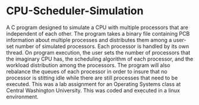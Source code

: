 # CPU-Scheduler-Simulation
A C program designed to simulate a CPU with multiple processors that are independent of each other.
The program takes a binary file containing PCB information about multiple processes and distributes them among a user-set number of simulated processors.
Each processor is handled by its own thread. On program execution, the user sets the number of processors that the imaginary CPU has, the scheduling algorithm
of each processor, and the workload distribution among the processors. The program will also rebalance the queues of each processor in order to insure that no
processor is stitting idle while there are still processes that need to be executed.
This was a lab assignment for an Operating Systems class at Central Washington University. This was coded and executed in a linux environment.
